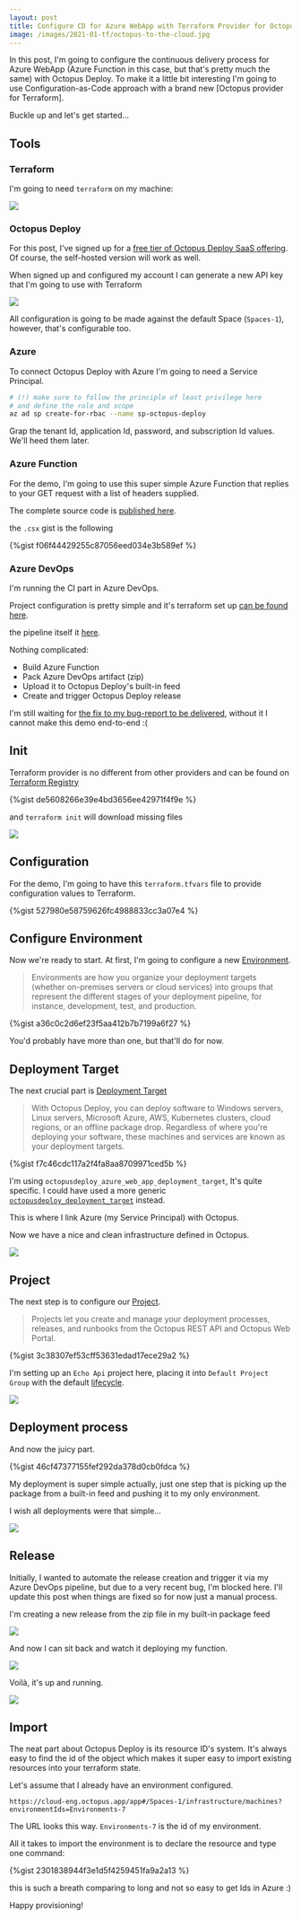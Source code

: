 ```yaml
---
layout: post
title: Configure CD for Azure WebApp with Terraform Provider for Octopus Deploy
image: /images/2021-01-tf/octopus-to-the-cloud.jpg
---
```


In this post, I'm going to configure the continuous delivery process for Azure WebApp (Azure Function in this case, but that's pretty much the same) with Octopus Deploy. To make it a little bit interesting I'm going to use Configuration-as-Code approach with a brand new [Octopus provider for Terraform].

Buckle up and let's get started...

## Tools

### Terraform

I'm going to need `terraform` on my machine:

![](/images/2021-01-tf/tf.png)

### Octopus Deploy

For this post, I've signed up for a [free tier of Octopus Deploy SaaS offering](https://octopus.com/start/cloud). Of course, the self-hosted version will work as well.

When signed up and configured my account I can generate a new API key that I'm going to use with Terraform

![](/images/2021-01-tf/api-key.png)

All configuration is going to be made against the default Space (`Spaces-1`), however, that's configurable too.

### Azure 

To connect Octopus Deploy with Azure I'm going to need a Service Principal.

```bash
# (!) make sure to follow the principle of least privilege here 
# and define the role and scope
az ad sp create-for-rbac --name sp-octopus-deploy
```

Grap the tenant Id, application Id, password, and subscription Id values. We'll heed them later.

### Azure Function

For the demo, I'm going to use this super simple Azure Function that replies to your GET request with a list of headers supplied.

The complete source code is [published here](https://github.com/asizikov/terraform-octopus-deploy/tree/main/src/echo_api).

the `.csx` gist is the following

{%gist f06f44429255c87056eed034e3b589ef %}

### Azure DevOps

I'm running the CI part in Azure DevOps.

Project configuration is pretty simple and it's terraform set up [can be found here](https://github.com/asizikov/terraform-octopus-deploy/tree/main/infra/azure_devops).

the pipeline itself it [here](https://github.com/asizikov/terraform-octopus-deploy/blob/main/build/pipeline.yaml).

Nothing complicated: 
 * Build Azure Function
 * Pack Azure DevOps artifact (zip)
 * Upload it to Octopus Deploy's built-in feed
 * Create and trigger Octopus Deploy release 

I'm still waiting for [the fix to my bug-report to be delivered](https://help.octopus.com/t/cannot-set-up-an-integration-with-azure-devops/26216), without it I cannot make this demo end-to-end :(

## Init

Terraform provider is no different from other providers and can be found on [Terraform Registry](https://registry.terraform.io/providers/OctopusDeployLabs/octopusdeploy/latest)


{%gist de5608266e39e4bd3656ee42971f4f9e %}

and `terraform init` will download missing files

![](/images/2021-01-tf/init.png)

## Configuration

For the demo, I'm going to have this `terraform.tfvars` file to provide configuration values to Terraform.

{%gist 527980e58759626fc4988833cc3a07e4 %}


## Configure Environment

Now we're ready to start. At first, I'm going to configure a new [Environment](https://octopus.com/docs/infrastructure/environments).

> Environments are how you organize your deployment targets (whether on-premises servers or cloud services) into groups that represent the different stages of your deployment pipeline, for instance, development, test, and production.

{%gist a36c0c2d6ef23f5aa412b7b7199a6f27 %}

You'd probably have more than one, but that'll do for now.

## Deployment Target

The next crucial part is [Deployment Target](https://octopus.com/docs/infrastructure/deployment-targets)

>With Octopus Deploy, you can deploy software to Windows servers, Linux servers, Microsoft Azure, AWS, Kubernetes clusters, cloud regions, or an offline package drop. Regardless of where you're deploying your software, these machines and services are known as your deployment targets.

{%gist f7c46cdc117a2f4fa8aa8709971ced5b %}

I'm using `octopusdeploy_azure_web_app_deployment_target`, It's quite specific. I could have used a more generic [`octopusdeploy_deployment_target`](https://registry.terraform.io/providers/OctopusDeployLabs/octopusdeploy/latest/docs/resources/deployment_target) instead.

This is where I link Azure (my Service Principal) with Octopus.

Now we have a nice and clean infrastructure defined in Octopus.

![](/images/2021-01-tf/environment.png)

## Project

The next step is to configure our [Project](https://octopus.com/docs/projects).

> Projects let you create and manage your deployment processes, releases, and runbooks from the Octopus REST API and Octopus Web Portal.

{%gist 3c38307ef53cff53631edad17ece29a2 %}

I'm setting up an `Echo Api` project here, placing it into `Default Project Group` with the default [lifecycle](https://octopus.com/docs/releases/lifecycles).

![](/images/2021-01-tf/project.png)

## Deployment process 

And now the juicy part. 

{%gist 46cf47377155fef292da378d0cb0fdca %}

My deployment is super simple actually, just one step that is picking up the package from a built-in feed and pushing it to my only environment. 

I wish all deployments were that simple...

![](/images/2021-01-tf/process.png)


## Release

Initially, I wanted to automate the release creation and trigger it via my Azure DevOps pipeline, but due to a very recent bug, I'm blocked here. I'll update this post when things are fixed so for now just a manual process.

I'm creating a new release from the zip file in my built-in package feed

![](/images/2021-01-tf/release.png)

And now I can sit back and watch it deploying my function.

![](/images/2021-01-tf/deployment.png)

Voilà, it's up and running.

![](/images/2021-01-tf/running.png)

## Import

The neat part about Octopus Deploy is its resource ID's system. It's always easy to find the id of the object which makes it super easy to import existing resources into your terraform state.

Let's assume that I already have an environment configured. 

```
https://cloud-eng.octopus.app/app#/Spaces-1/infrastructure/machines?environmentIds=Environments-7
```

The URL looks this way. `Environments-7` is the id of my environment. 

All it takes to import the environment is to declare the resource and type one command:


{%gist 2301838944f3e1d5f4259451fa9a2a13 %}

this is such a breath comparing to long and not so easy to get Ids in Azure :)

Happy provisioning!